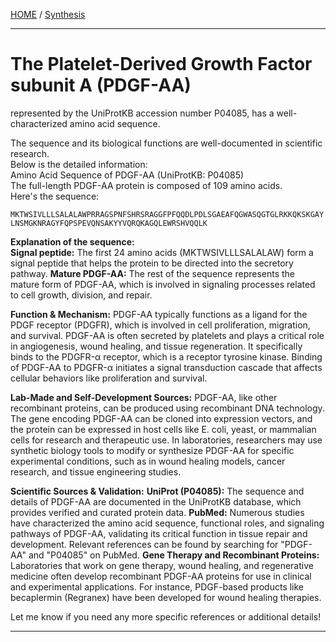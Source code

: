 [HOME](/README.md) / [Synthesis](/assets/docs/synthesis/readme.md)   

---   

# The Platelet-Derived Growth Factor subunit A (PDGF-AA)   
represented by the UniProtKB accession number P04085, has a well-characterized amino acid sequence.   

The sequence and its biological functions are well-documented in scientific research.   
Below is the detailed information:   
Amino Acid Sequence of PDGF-AA (UniProtKB: P04085)   
The full-length PDGF-AA protein is composed of 109 amino acids.   
Here's the sequence:  

```MKTWSIVLLLSALALAWPRRAGSPNFSHRSRAGGFPFQQDLPDLSGAEAFQGWASQGTGLRKKQKSKGAYLNSMGKNRAGYFQPSPEVQNSAKYYVQRQKAGQLEWRSHVQQLK```

**Explanation of the sequence:**   
**Signal peptide:** The first 24 amino acids (MKTWSIVLLLSALALAW) form a signal peptide that helps the protein to be directed into the secretory pathway.
**Mature PDGF-AA:** The rest of the sequence represents the mature form of PDGF-AA, which is involved in signaling processes related to cell growth, division, and repair.

**Function & Mechanism:**
PDGF-AA typically functions as a ligand for the PDGF receptor (PDGFR), which is involved in cell proliferation, migration, and survival. PDGF-AA is often secreted by platelets and plays a critical role in angiogenesis, wound healing, and tissue regeneration.
It specifically binds to the PDGFR-α receptor, which is a receptor tyrosine kinase. Binding of PDGF-AA to PDGFR-α initiates a signal transduction cascade that affects cellular behaviors like proliferation and survival.

**Lab-Made and Self-Development Sources:**
PDGF-AA, like other recombinant proteins, can be produced using recombinant DNA technology. The gene encoding PDGF-AA can be cloned into expression vectors, and the protein can be expressed in host cells like E. coli, yeast, or mammalian cells for research and therapeutic use.
In laboratories, researchers may use synthetic biology tools to modify or synthesize PDGF-AA for specific experimental conditions, such as in wound healing models, cancer research, and tissue engineering studies.

**Scientific Sources & Validation:**
**UniProt (P04085):** The sequence and details of PDGF-AA are documented in the UniProtKB database, which provides verified and curated protein data.
**PubMed:** Numerous studies have characterized the amino acid sequence, functional roles, and signaling pathways of PDGF-AA, validating its critical function in tissue repair and development. Relevant references can be found by searching for "PDGF-AA" and "P04085" on PubMed.
**Gene Therapy and Recombinant Proteins:** Laboratories that work on gene therapy, wound healing, and regenerative medicine often develop recombinant PDGF-AA proteins for use in clinical and experimental applications. For instance, PDGF-based products like becaplermin (Regranex) have been developed for wound healing therapies.

Let me know if you need any more specific references or additional details!

---   
